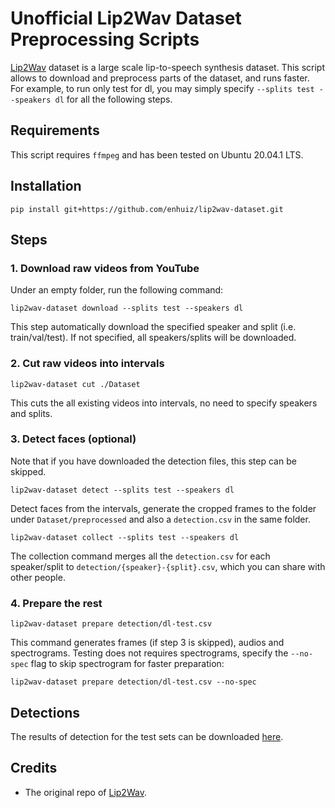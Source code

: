 # Unofficial Lip2Wav Dataset Preprocessing Scripts

[Lip2Wav](https://github.com/Rudrabha/Lip2Wav/) dataset is a large scale lip-to-speech synthesis dataset. This script allows to download and preprocess parts of the dataset, and runs faster. For example, to run only test for dl, you may simply specify `--splits test --speakers dl` for all the following steps.

## Requirements

This script requires `ffmpeg` and has been tested on Ubuntu 20.04.1 LTS.

## Installation

```
pip install git+https://github.com/enhuiz/lip2wav-dataset.git
```

## Steps

### 1. Download raw videos from YouTube

Under an empty folder, run the following command:

```
lip2wav-dataset download --splits test --speakers dl
```

This step automatically download the specified speaker and split (i.e. train/val/test). If not specified, all speakers/splits will be downloaded.

### 2. Cut raw videos into intervals

```
lip2wav-dataset cut ./Dataset
```

This cuts the all existing videos into intervals, no need to specify speakers and splits.

### 3. Detect faces (optional)

Note that if you have downloaded the detection files, this step can be skipped.

```
lip2wav-dataset detect --splits test --speakers dl
```

Detect faces from the intervals, generate the cropped frames to the folder under `Dataset/preprocessed` and also a `detection.csv` in the same folder.

```
lip2wav-dataset collect --splits test --speakers dl
```

The collection command merges all the `detection.csv` for each speaker/split to `detection/{speaker}-{split}.csv`, which you can share with other people.

### 4. Prepare the rest

```
lip2wav-dataset prepare detection/dl-test.csv
```

This command generates frames (if step 3 is skipped), audios and spectrograms. Testing does not requires spectrograms, specify the `--no-spec` flag to skip spectrogram for faster preparation:

```
lip2wav-dataset prepare detection/dl-test.csv --no-spec
```

## Detections

The results of detection for the test sets can be downloaded [here](https://github.com/Rudrabha/Lip2Wav/files/5815157/detection.zip).

## Credits

- The original repo of [Lip2Wav](https://github.com/Rudrabha/Lip2Wav/).
